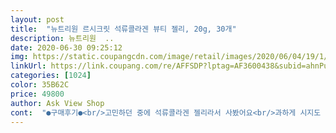 ```yaml
---
layout: post 
title:  "뉴트리원 르시크릿 석류콜라겐 뷰티 젤리, 20g, 30개" 
description: 뉴트리원  ..
date: 2020-06-30 09:25:12 
img: https://static.coupangcdn.com/image/retail/images/2020/06/04/19/1/1a2f0fde-75c8-419a-9794-7572e9bfa128.jpg 
linkUrl: https://link.coupang.com/re/AFFSDP?lptag=AF3600438&subid=ahnPublicAsk&pageKey=1679377358&itemId=2860913958&vendorItemId=70850190704&traceid=V0-113-0b3d9307a926a01d 
categories: [1024] 
color: 35B62C 
price: 49800 
author: Ask View Shop 
cont:  "●구매후기●<br/>고민하던 중에 석류콜라겐 젤리라서 사봤어요<br/>과하게 시지도 달지도 않구요<br/>냉장고에 넣지 않고도 식감이 진짜 좋으네요!!꾸준히 먹어보고 효과 있으면 재구매 의사 있습니다.<br/>.<br/><br/>마스크 자국이 계속 남아서 안 없어지고ㅠㅠ그래서 피부에 좋다는거 찾아보면서 콜라겐 먹을까 석류를 먹을까<br/>물컹하지 않고 식감이 씹는 맛도 있고 석류맛의 새콤함과 과하지 않은 석류즙의 단맛이 생각보다 맛있어요<br/>받자마자 한개 뜯어먹고 동생줄라고 한개 더 시켰어요 ㅋㅋ 아주 석류맛이 진해서 새콤하고 콜라겐도 들어있다고 하니 따로 피부관리  안해줘도 될것같습니다.<br/> 40대부터 석류를 잘 챙겨먹어야 한다고해서 냉장고에 석류즙이 쌓여있는데 당분간은 이걸 먹을듯 하네요.<br/>.<br/> 맛도있고 편하고 즙보다 가지고다니기 쉬워서 석류랑 콜라겐을 같이 먹고자 하는 분들한테 추천합니다.<br/> 30개라 양도 많고 주위에 소문좀 내고 다녀야겠어요 ㅋㅋ<br/>배송 빨랐고 간편하게 들고 다니면서 먹기 좋아요<br/>주위에서 요즘 피부가 왜 이러냐고 하더라구요.<br/>.<br/>요즘 마스크가 필수인 시기라 마스크 쓰고 다니는데<br/>티비에서 김희애씨가 나오는 광고를 보고 쿠팡에서 주문했습니다.<br/> 로켓와우회원인지라 아침에시켜서 당일 배송을 받았습니다.<br/><br/>" 
---
```

